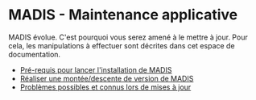 MADIS - Maintenance applicative
===============================

MADIS évolue. C'est pourquoi vous serez amené à le mettre à jour.
Pour cela, les manipulations à effectuer sont décrites dans cet espace de documentation.

- [Pré-requis pour lancer l'installation de MADIS](1-pre-requis.md)
- [Réaliser une montée/descente de version de MADIS](2-realiser-une-montee-de-version.md)
- [Problèmes possibles et connus lors de mises à jour](3-problemes-possible-lors-de-mises-a-jour.md)
